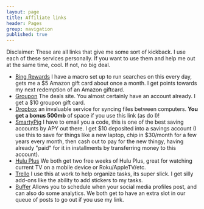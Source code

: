 ```yaml
---
layout: page
title: Affiliate links
header: Pages
group: navigation
published: true
---
```


Disclaimer: These are all links that give me some sort of kickback. I use each of these services personally. If you want to use them and help me out at the same time, cool. If not, no big deal.

- [Bing Rewards](http://www.bing.com/explore/rewards?PUBL=REFERAFRIEND&CREA=RAW&rrid=_c9feb5ad-3d7c-e93f-884c-9221f773aa60) I have a macro set up to run searches on this every day, gets me a $5 Amazon gift card about once a month. I get points towards my next redemption of an Amazon giftcard.
- [Groupon](https://www.groupon.com/visitor_referral/h/82a46eb9-5fa7-44d3-87e3-9965e02a9028) The deals site. You almost certainly have an account already. I get a $10 groupon gift card. 
- [Dropbox](https://db.tt/cpeZvlhU) an invaluable service for syncing files between computers.  **You get a bonus 500mb** of space if you use this link (as do I)!
- [SmartyPig](https://www.smartypig.com) I have to email you a code, this is one of the best saving accounts by APY out there. I get $10 deposited into a savings account (I use this to save for things like a new laptop, chip in $30/month for a few years every month, then cash out to pay for the new thingy, having already "paid" for it in installments by transferring money to this account).
- [Hulu Plus](http://www.hulu.com/r/4nXfSA) We both get two free weeks of Hulu Plus, great for watching current TV on a mobile device or Roku/AppleTV/etc.
- [Trello](https://trello.com/robwinikates/recommend) I use this at work to help organize tasks, its super slick. I get silly add-ons like the ability to add stickers to my tasks.
- [Buffer](http://bufferapp.com/r/117341) Allows you to schedule when your social media profiles post, and can also do some analytics.  We both get to have an extra slot in our queue of posts to go out if you use my link.
